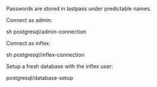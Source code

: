 Passwords are stored in lastpass under predictable names.

Connect as admin:

sh postgresql/admin-connection

Connect as inflex:

sh postgresql/inflex-connection

Setup a fresh database with the inflex user:

postgresql/database-setup
